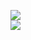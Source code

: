 [![](https://img.shields.io/badge/Made%20With-Github%20Spray-lightgrey.svg?style=for-the-badge&logo=github)](https://github.com/Annihil/github-spray#22529)  
[![](https://i.imgur.com/2DrTn0Z.gif)](https://github.com/Annihil/github-spray)